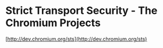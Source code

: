 <!--
id: 3646176861
link: http://tumblr.atmos.org/post/3646176861/strict-transport-security-the-chromium-projects
slug: strict-transport-security-the-chromium-projects
date: Fri Mar 04 2011 16:04:41 GMT-0800 (PST)
publish: 2011-03-04
tags: 
title: Strict Transport Security - The Chromium Projects
-->


Strict Transport Security - The Chromium Projects
=================================================

[http://dev.chromium.org/sts](http://dev.chromium.org/sts)

